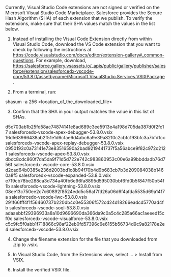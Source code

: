 Currently, Visual Studio Code extensions are not signed or verified on the
Microsoft Visual Studio Code Marketplace. Salesforce provides the Secure Hash
Algorithm (SHA) of each extension that we publish. To verify the extensions,
make sure that their SHA values match the values in the list below.

1. Instead of installing the Visual Code Extension directly from within Visual
   Studio Code, download the VS Code extension that you want to check by
   following the instructions at
   https://code.visualstudio.com/docs/editor/extension-gallery#_common-questions.
   For example, download,
   https://salesforce.gallery.vsassets.io/_apis/public/gallery/publisher/salesforce/extension/salesforcedx-vscode-core/53.8.0/assetbyname/Microsoft.VisualStudio.Services.VSIXPackage.

2. From a terminal, run:

shasum -a 256 <location_of_the_downloaded_file>

3. Confirm that the SHA in your output matches the value in this list of SHAs.

d5c703ab1b25fd58ac74874141e8ad689c3ee5913e4a198d705da387d0f2fc17  salesforcedx-vscode-apex-debugger-53.8.0.vsix
16d563966438ab2f51e1d6cfae6d4abc6a9e39a82f0c2cbfc193bfc3a7bfd1cc  salesforcedx-vscode-apex-replay-debugger-53.8.0.vsix
0950193c0a73141e73e83516590a2bad9219441737f5a56abce9f82c972c2121  salesforcedx-vscode-apex-53.8.0.vsix
dbdc8cdc860f7da5da9f71d5d722e742c983860953c00e6a99bbddadb76d756f  salesforcedx-vscode-core-53.8.0.vsix
d2cad64b0385e236d2003bd1c8b94f70b4d9b683cb7b3d209084038b1460a8f5  salesforcedx-vscode-expanded-53.8.0.vsix
e719cb78be288ca3d734a40fb6e96fa8895d595030bbf6fd0b5f847f50b54f1b  salesforcedx-vscode-lightning-53.8.0.vsix
08ee13c750ee2c7c60892f8524edd5c56af7fd26a06d6f4afda5535d69a14f7a  salesforcedx-vscode-lwc-53.8.0.vsix
291f66fff4f1f56460737b220db4c0e55306f572cd24d18266eadcd5770ad4fb  salesforcedx-vscode-soql-53.8.0.vsix
adaaebbf29396933a8a10d9696690da366da9c0a5c4c285a66ac1aeeed15cf0c  salesforcedx-vscode-visualforce-53.8.0.vsix
c5c9fc5f0abb1f718866c98af22eb0fd57396c6e6155b56734d9c9a82178e2e4  salesforcedx-vscode-53.8.0.vsix


4. Change the filename extension for the file that you downloaded from .zip to
.vsix.

5. In Visual Studio Code, from the Extensions view, select ... > Install from
VSIX.

6. Install the verified VSIX file.

